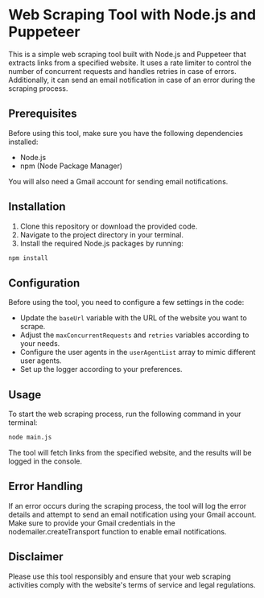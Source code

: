 # Web Scraping Tool with Node.js and Puppeteer

This is a simple web scraping tool built with Node.js and Puppeteer that extracts links from a specified website. It uses a rate limiter to control the number of concurrent requests and handles retries in case of errors. Additionally, it can send an email notification in case of an error during the scraping process.

## Prerequisites

Before using this tool, make sure you have the following dependencies installed:

- Node.js
- npm (Node Package Manager)

You will also need a Gmail account for sending email notifications.

## Installation

1. Clone this repository or download the provided code.
2. Navigate to the project directory in your terminal.
3. Install the required Node.js packages by running:

```bash
npm install
```

## Configuration

Before using the tool, you need to configure a few settings in the code:

- Update the `baseUrl` variable with the URL of the website you want to scrape.
- Adjust the `maxConcurrentRequests` and `retries` variables according to your needs.
- Configure the user agents in the `userAgentList` array to mimic different user agents.
- Set up the logger according to your preferences.

## Usage

To start the web scraping process, run the following command in your terminal:

```bash
node main.js
```

The tool will fetch links from the specified website, and the results will be logged in the console.

## Error Handling

If an error occurs during the scraping process, the tool will log the error details and attempt to send an email notification using your Gmail account. Make sure to provide your Gmail credentials in the nodemailer.createTransport function to enable email notifications.

## Disclaimer

Please use this tool responsibly and ensure that your web scraping activities comply with the website's terms of service and legal regulations.
